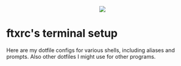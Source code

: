 <p align="center">
  <img src="https://raw.githubusercontent.com/ftxrc/terminal/master/assets/prompt.png">
</p>

# ftxrc's terminal setup
Here are my dotfile configs for various shells, including aliases and prompts. Also other dotfiles I might use for other programs.
